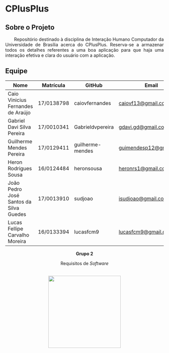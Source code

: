 # CPlusPlus

## Sobre o Projeto

<p align="justify"> &emsp;&emsp;Repositório destinado à disciplina de Interação Humano Computador da Universidade de Brasília acerca do CPlusPlus. Reserva-se a armazenar todos os detalhes referentes a uma boa aplicação para que haja uma interação efetiva e clara do usuário com a aplicação.</p>

## Equipe

| Nome | Matrícula | GitHub | Email |
| --- | --- | --- | --- |
| Caio Vinicius Fernandes de Araújo | 17/0138798 | caiovfernandes | caiovf13@gmail.com |
| Gabriel Davi Silva Pereira | 17/0010341  | Gabrieldvpereira | gdavi.gd@gmail.com |
| Guilherme Mendes Pereira | 17/0129411 | guilherme-mendes | guimendesp12@gmail.com |
| Heron Rodrigues Sousa| 16/0124484| heronsousa | heronrs1@gmail.com |
| João Pedro José Santos da Silva Guedes | 17/0013910 | sudjoao | isudjoao@gmail.com |
| Lucas Fellipe Carvalho Moreira | 16/0133394 | lucasfcm9 | lucasfcm9@gmail.com |

<p align="center"><b>Grupo 2</b></p>
<p align="center">Requisitos de <i>Software</i> <br /><br />
<p align="center"><a href="https://fga.unb.br" target="_blank"><img width="230"src="https://4.bp.blogspot.com/-0aa6fAFnSnA/VzICtBQgciI/AAAAAAAARn4/SxVsQPFNeE0fxkCPVgMWbhd5qIEAYCMbwCLcB/s1600/unb-gama.png"></a></p>
</p>
